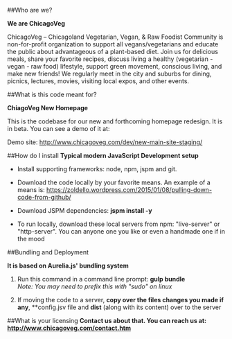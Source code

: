 ##Who are we?

**We are ChicagoVeg**

ChicagoVeg – Chicagoland Vegetarian, Vegan, & Raw Foodist Community is non-for-profit organization to support all vegans/vegetarians and educate the public about advantageous of a plant-based diet. Join us for delicious meals, share your favorite recipes, discuss living a healthy (vegetarian - vegan - raw food) lifestyle, support green movement, conscious living, and make new friends! We regularly meet in the city and suburbs for dining, picnics, lectures, movies, visiting local expos, and other events.

##What is this code meant for?

**ChiagoVeg New Homepage**

This is the codebase for our new and forthcoming homepage redesign. It is in beta. You can see a demo of it at: 

Demo site: http://www.chicagoveg.com/dev/new-main-site-staging/

##How do I install
**Typical modern JavaScript Development setup**

- Install supporting frameworks: node, npm, jspm and git. 

- Download the code locally by your favorite means. An example of a means is: https://zoldello.wordpress.com/2015/01/08/pulling-down-code-from-github/

- Download JSPM dependencies: **jspm install -y**

- To run locally, download these local servers from npm: "live-server" or "http-server". You can anyone one you like or even a handmade one if in the mood

##Bundling and Deployment

**It is based on Aurelia.js' bundling system**

1. Run this command in a command line prompt: **gulp bundle** <br>
  <i>Note: You may need to prefix this with "sudo" on linux</i>

2. If moving the code to a server, **copy over the files changes you made if any**, **config.jsv file and **dist** (along with its content) over to the server 

##What is your licensing
**Contact us about that. You can reach us at: http://www.chicagoveg.com/contact.htm**
